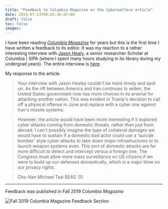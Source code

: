 ```yaml
---
title: "Feedback to Columbia Magazine on the Cyberwarfare article"
date: 2019-07-13T00:42:36-07:00
draft: false
toc: false
images:
---
```


I have been reading [*Columbia Magazine*](https://magazine.columbia.edu/) for years but this is the first time I have written a feedback to its editor. It was my reaction to a rather interesting interview with [Jason Healy](https://sipa.columbia.edu/faculty-research/faculty-directory/jason-healey), a senior researcher Scholar at Columbia | SIPA (where I spent many hours studying in its library during my undergrad years). The entire interview is [here](https://magazine.columbia.edu/article/age-cyberwarfare).

My response to the article:

> Your interview with Jason Healey couldn't be more timely and spot on. As the rift between America and Iran continues to widen, the United States government now has more choices in its arsenal for attacking another nation. This was evident in Trump's decision to call off a physical offense in June and replace with a cyber one against Iran's missile systems. 

> However, the article would have been more interesting if it explored cyber attacks coming from domestic threats, rather than just from abroad. I can't possibly imagine the type of collateral damages we would have to sustain if a domestic bad actor could use a 'suicide bomber' style cyber attacks to take down major infrastructures or to launch weapon systems even. This sort of domestic attacks are far more difficult to detect and intercept versus a foreign one.  The Congress must allow more mass surveillance on US citizens if we were to build up our defenses domestically, which is a major blow on our privacy rights.

> Cho-Nan Michael Tsai SEAS '01

---

Feedback was published in Fall 2019 *Columbia Magazine*

![Fall 2019 Columbia Magazine Feedback Section](/img/posts/article-feedback.png)

